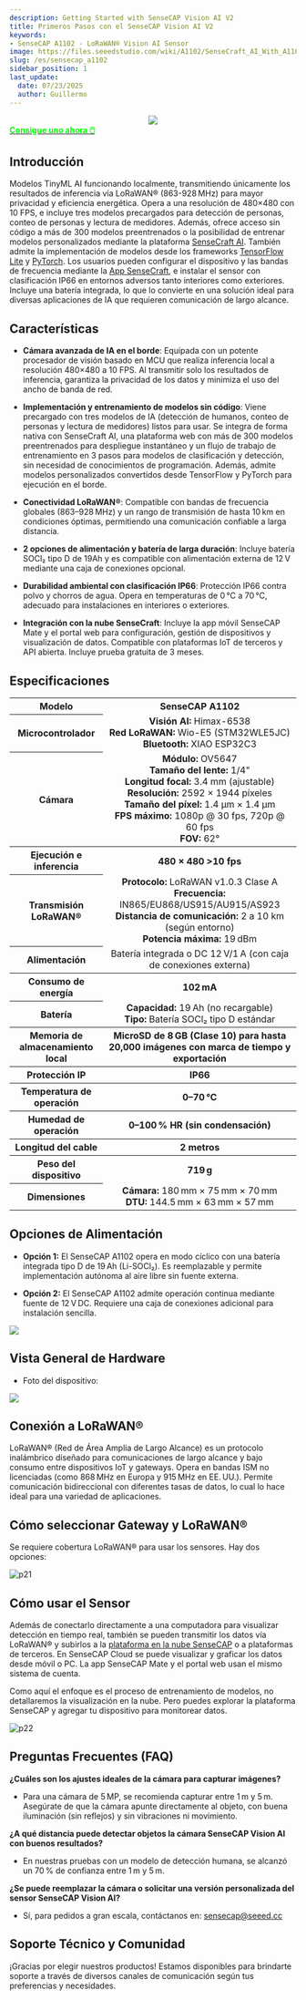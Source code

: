 ```yaml
---
description: Getting Started with SenseCAP Vision AI V2
title: Primeros Pasos con el SenseCAP Vision AI V2
keywords:
- SenseCAP A1102 - LoRaWAN® Vision AI Sensor
image: https://files.seeedstudio.com/wiki/A1102/SenseCraft_AI_With_A1102/top.webp
slug: /es/sensecap_a1102
sidebar_position: 1
last_update:
  date: 07/23/2025
  author: Guillermo
---
```


<div align="center"><img width ={500} src="https://files.seeedstudio.com/wiki/A1102/SenseCraft_AI_With_A1102/A1102_shop.jpg"/></div>

<div class="get_one_now_container" style={{textAlign: 'center'}}>
    <a class="get_one_now_item" href="https://www.seeedstudio.com/SenseCAP-A1102-LoRaWAN-Vision-AI-Sensor-p-6347.html">
            <strong><span><font color={'FFFFFF'} size={"4"}> Consigue uno ahora 🖱️</font></span></strong>
    </a>
</div>

## Introducción

Modelos TinyML AI funcionando localmente, transmitiendo únicamente los resultados de inferencia vía LoRaWAN® (863-928 MHz) para mayor privacidad y eficiencia energética. Opera a una resolución de 480×480 con 10 FPS, e incluye tres modelos precargados para detección de personas, conteo de personas y lectura de medidores. Además, ofrece acceso sin código a más de 300 modelos preentrenados o la posibilidad de entrenar modelos personalizados mediante la plataforma [SenseCraft AI](https://sensecraft.seeed.cc/ai/#/home). También admite la implementación de modelos desde los frameworks [TensorFlow Lite](https://www.tensorflow.org/) y [PyTorch](https://pytorch.org/). Los usuarios pueden configurar el dispositivo y las bandas de frecuencia mediante la [App SenseCraft](https://sensecap-mate-download.seeed.cn/), e instalar el sensor con clasificación IP66 en entornos adversos tanto interiores como exteriores. Incluye una batería integrada, lo que lo convierte en una solución ideal para diversas aplicaciones de IA que requieren comunicación de largo alcance.

## Características

- **Cámara avanzada de IA en el borde**: Equipada con un potente procesador de visión basado en MCU que realiza inferencia local a resolución 480×480 a 10 FPS. Al transmitir solo los resultados de inferencia, garantiza la privacidad de los datos y minimiza el uso del ancho de banda de red.

- **Implementación y entrenamiento de modelos sin código**: Viene precargado con tres modelos de IA (detección de humanos, conteo de personas y lectura de medidores) listos para usar. Se integra de forma nativa con SenseCraft AI, una plataforma web con más de 300 modelos preentrenados para despliegue instantáneo y un flujo de trabajo de entrenamiento en 3 pasos para modelos de clasificación y detección, sin necesidad de conocimientos de programación. Además, admite modelos personalizados convertidos desde TensorFlow y PyTorch para ejecución en el borde.

- **Conectividad LoRaWAN®**: Compatible con bandas de frecuencia globales (863–928 MHz) y un rango de transmisión de hasta 10 km en condiciones óptimas, permitiendo una comunicación confiable a larga distancia.

- **2 opciones de alimentación y batería de larga duración**: Incluye batería SOCl₂ tipo D de 19Ah y es compatible con alimentación externa de 12 V mediante una caja de conexiones opcional.

- **Durabilidad ambiental con clasificación IP66**: Protección IP66 contra polvo y chorros de agua. Opera en temperaturas de 0 °C a 70 °C, adecuado para instalaciones en interiores o exteriores.

- **Integración con la nube SenseCraft**: Incluye la app móvil SenseCAP Mate y el portal web para configuración, gestión de dispositivos y visualización de datos. Compatible con plataformas IoT de terceros y API abierta. Incluye prueba gratuita de 3 meses.

## Especificaciones

<table align="center">
  <tr>
    <th>Modelo</th>
    <th>SenseCAP A1102</th>
  </tr>
  <tr>
    <th>Microcontrolador</th>
    <td align="center">
      <strong>Visión AI:</strong> Himax-6538<br />
      <strong>Red LoRaWAN:</strong> Wio-E5 (STM32WLE5JC)<br />
      <strong>Bluetooth:</strong> XIAO ESP32C3
    </td>
  </tr>
  <tr>
    <th>Cámara</th>
    <td align="center">
      <strong>Módulo:</strong> OV5647<br />
      <strong>Tamaño del lente:</strong> 1/4"<br />
      <strong>Longitud focal:</strong> 3.4 mm (ajustable)<br />
      <strong>Resolución:</strong> 2592 × 1944 píxeles<br />
      <strong>Tamaño del píxel:</strong> 1.4 µm × 1.4 µm<br />
      <strong>FPS máximo:</strong> 1080p @ 30 fps, 720p @ 60 fps<br />
      <strong>FOV:</strong> 62°
    </td>
  </tr>
  <tr>
    <th>Ejecución e inferencia</th>
    <th>480 × 480 >10 fps</th>
  </tr>
  <tr>
    <th>Transmisión LoRaWAN®</th>
    <td align="center">
      <strong>Protocolo:</strong> LoRaWAN v1.0.3 Clase A<br />
      <strong>Frecuencia:</strong> IN865/EU868/US915/AU915/AS923<br />
      <strong>Distancia de comunicación:</strong> 2 a 10 km (según entorno)<br />
      <strong>Potencia máxima:</strong> 19 dBm
    </td>
  </tr>
  <tr>
    <th>Alimentación</th>
    <td align="center">
      Batería integrada o DC 12 V/1 A (con caja de conexiones externa)
    </td>
  </tr>
  <tr>
    <th>Consumo de energía</th>
    <th>102 mA</th>
  </tr>
  <tr>
    <th>Batería</th>
    <td align="center">
      <strong>Capacidad:</strong> 19 Ah (no recargable)<br />
      <strong>Tipo:</strong> Batería SOCl₂ tipo D estándar
    </td>
  </tr>
  <tr>
    <th>Memoria de almacenamiento local</th>
    <th>MicroSD de 8 GB (Clase 10) para hasta 20,000 imágenes con marca de tiempo y exportación</th>
  </tr>
  <tr>
    <th>Protección IP</th>
    <th>IP66</th>
  </tr>
  <tr>
    <th>Temperatura de operación</th>
    <th>0–70 °C</th>
  </tr>
  <tr>
    <th>Humedad de operación</th>
    <th>0–100 % HR (sin condensación)</th>
  </tr>
  <tr>
    <th>Longitud del cable</th>
    <th>2 metros</th>
  </tr>
  <tr>
    <th>Peso del dispositivo</th>
    <th>719 g</th>
  </tr>
  <tr>
    <th>Dimensiones</th>
    <td align="center">
      <strong>Cámara:</strong> 180 mm × 75 mm × 70 mm<br />
      <strong>DTU:</strong> 144.5 mm × 63 mm × 57 mm
    </td>
  </tr>
</table>

## Opciones de Alimentación

- **Opción 1:** El SenseCAP A1102 opera en modo cíclico con una batería integrada tipo D de 19 Ah (Li-SOCl₂). Es reemplazable y permite implementación autónoma al aire libre sin fuente externa.

- **Opción 2:** El SenseCAP A1102 admite operación continua mediante fuente de 12 V DC. Requiere una caja de conexiones adicional para instalación sencilla.

<div style={{ textAlign: 'center' }}>
  <img
    src="https://files.seeedstudio.com/wiki/A1102/SenseCraft_AI_With_A1102/39.png"
    style={{ width: '900px', height: 'auto' }}
  />
</div>

## Vista General de Hardware

- Foto del dispositivo:

<div style={{ textAlign: 'center' }}>
  <img
    src="https://files.seeedstudio.com/wiki/A1102/SenseCraft_AI_With_A1102/38.png"
    style={{ width: '900px', height: 'auto' }}
  />
</div>

## Conexión a LoRaWAN®

LoRaWAN® (Red de Área Amplia de Largo Alcance) es un protocolo inalámbrico diseñado para comunicaciones de largo alcance y bajo consumo entre dispositivos IoT y gateways. Opera en bandas ISM no licenciadas (como 868 MHz en Europa y 915 MHz en EE. UU.). Permite comunicación bidireccional con diferentes tasas de datos, lo cual lo hace ideal para una variedad de aplicaciones.

## Cómo seleccionar Gateway y LoRaWAN®

Se requiere cobertura LoRaWAN® para usar los sensores. Hay dos opciones:

![p21](https://files.seeedstudio.com/wiki/SenseCAP/SenseCAP_LoRaWAN_S210X_Series/4.png)

## Cómo usar el Sensor

Además de conectarlo directamente a una computadora para visualizar detección en tiempo real, también se pueden transmitir los datos vía LoRaWAN® y subirlos a la [plataforma en la nube SenseCAP](https://sensecap.seeed.cc/) o a plataformas de terceros. En SenseCAP Cloud se puede visualizar y graficar los datos desde móvil o PC. La app SenseCAP Mate y el portal web usan el mismo sistema de cuenta.

Como aquí el enfoque es el proceso de entrenamiento de modelos, no detallaremos la visualización en la nube. Pero puedes explorar la plataforma SenseCAP y agregar tu dispositivo para monitorear datos.

![p22](https://files.seeedstudio.com/wiki/SenseCAP/SenseCAP_LoRaWAN_S210X_Series/11.png)

## Preguntas Frecuentes (FAQ)

**¿Cuáles son los ajustes ideales de la cámara para capturar imágenes?**  
- Para una cámara de 5 MP, se recomienda capturar entre 1 m y 5 m. Asegúrate de que la cámara apunte directamente al objeto, con buena iluminación (sin reflejos) y sin vibraciones ni movimiento.

**¿A qué distancia puede detectar objetos la cámara SenseCAP Vision AI con buenos resultados?**  
- En nuestras pruebas con un modelo de detección humana, se alcanzó un 70 % de confianza entre 1 m y 5 m.

**¿Se puede reemplazar la cámara o solicitar una versión personalizada del sensor SenseCAP Vision AI?**  
- Sí, para pedidos a gran escala, contáctanos en: sensecap@seeed.cc

## Soporte Técnico y Comunidad

¡Gracias por elegir nuestros productos! Estamos disponibles para brindarte soporte a través de diversos canales de comunicación según tus preferencias y necesidades.

<div class="button_tech_support_container">
<a href="https://forum.seeedstudio.com/" class="button_forum"></a> 
<a href="https://www.seeedstudio.com/contacts" class="button_email"></a>
</div>

<div class="button_tech_support_container">
<a href="https://discord.gg/eWkprNDMU7" class="button_discord"></a> 
<a href="https://github.com/Seeed-Studio/wiki-documents/discussions/69" class="button_discussion"></a>
</div>


